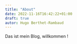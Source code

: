 ```yaml
---
title: "About"
date: 2022-11-16T16:42:22+01:00
draft: true
autor: Hugo Berthet-Rambaud
---
```


Das ist mein Blog, willkommen !
